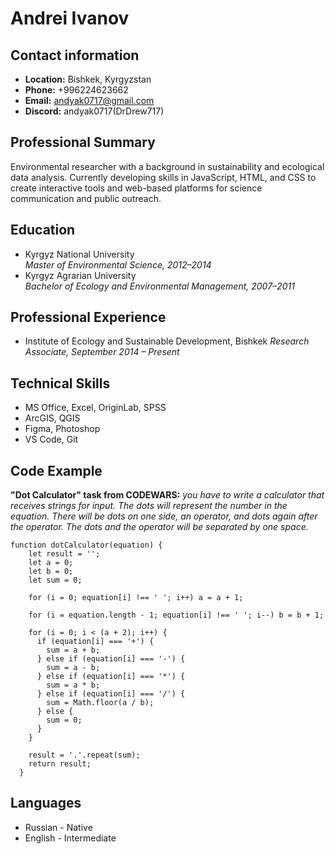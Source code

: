 # Andrei Ivanov

## Contact information
* **Location:** Bishkek, Kyrgyzstan
* **Phone:** +996224623662
* **Email:** andyak0717@gmail.com
* **Discord:** andyak0717(DrDrew717)

## Professional Summary
Environmental researcher with a background in sustainability and ecological data analysis. Currently developing skills in JavaScript, HTML, and CSS to create interactive tools and web-based platforms for science communication and public outreach.

## Education
* Kyrgyz National University<br>
*Master of Environmental Science, 2012–2014*<br>
* Kyrgyz Agrarian University<br>
*Bachelor of Ecology and Environmental Management, 2007–2011*<br>

## Professional Experience
* Institute of Ecology and Sustainable Development, Bishkek
*Research Associate, September 2014 – Present*

## Technical Skills
* MS Office, Excel, OriginLab, SPSS
* ArcGIS, QGIS
* Figma, Photoshop
* VS Code, Git

## Code Example
**"Dot Calculator" task from CODEWARS:** *you have to write a calculator that receives strings for input. The dots will represent the number in the equation. There will be dots on one side, an operator, and dots again after the operator. The dots and the operator will be separated by one space.*

```
function dotCalculator(equation) {
    let result = '';
    let a = 0;
    let b = 0;
    let sum = 0;

    for (i = 0; equation[i] !== ' '; i++) a = a + 1;
  
    for (i = equation.length - 1; equation[i] !== ' '; i--) b = b + 1;

    for (i = 0; i < (a + 2); i++) {
      if (equation[i] === '+') {
        sum = a + b;
      } else if (equation[i] === '-') {
        sum = a - b;
      } else if (equation[i] === '*') {
        sum = a * b;
      } else if (equation[i] === '/') {
        sum = Math.floor(a / b);
      } else {
        sum = 0;
      }
    }

    result = '.'.repeat(sum);   
    return result;
  }
```

## Languages
* Russian - Native
* English - Intermediate

